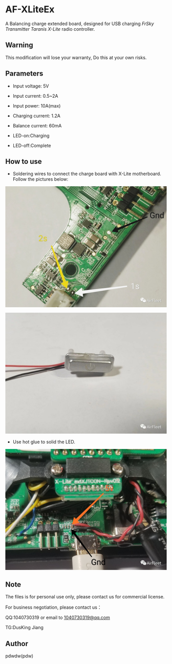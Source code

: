 # AF-XLiteEx
A Balancing charge extended board, designed for USB charging _FrSky Transmitter Taranis X-Lite_ radio controller.

## Warning
This modification will lose your warranty, Do this at your own risks.

## Parameters
*  Input voltage: 5V
*  Input current: 0.5~2A
*  Input power: 10A(max)
*  Charging current: 1.2A
*  Balance current: 60mA

*  LED-on:Charging
*  LED-off:Complete

## How to use
*  Soldering wires to connect the charge board with X-Lite motherboard. Follow the pictures below:

![battery](photo/battery.jpg?raw=true "battery")

![LED](photo/LED.jpg?raw=true "LED")

*  Use hot glue to solid the LED.

![power-in](photo/power-in.jpg?raw=true "power-in")

## Note
The files is for personal use only,  please contact us for commercial license.

For business negotiation, please contact us：

QQ:1040730319 or email to 1040730319@qq.com 

TG:DusKing Jiang

## Author

pdwdw(pdw)
